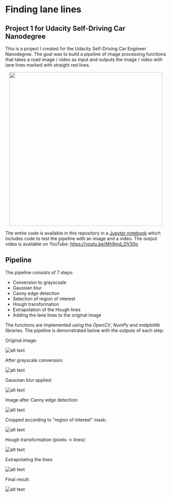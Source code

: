 # Finding lane lines

## Project 1 for Udacity Self-Driving Car Nanodegree

This is a project I created for the Udacity Self-Driving Car Engineer Nanodegree. The goal was to build a pipeline of image processing functions that takes a road image / video as input and outputs the image / video with lane lines marked with straight red lines.

<p align="center">
  <img src = "https://github.com/gyadam/finding-lane-lines/raw/master/images/output.png" width="480">
<p align="center">
  
The entire code is available in this repository in a [Jupyter notebook](https://github.com/gyadam/finding-lane-lines/blob/master/FindingLaneLines.ipynb) which includes code to test the pipeline with an image and a video.
The output video is available on YouTube:
https://youtu.be/Mh9md_DV30o

## Pipeline

The pipeline consists of 7 steps:
- Conversion to grayscsale
- Gaussian blur
- Canny edge detection
- Selection of region of interest
- Hough transformation
- Extrapolation of the Hough lines
- Adding the lane lines to the original image

The functions are implemented using the *OpenCV*, *NumPy* and *matplotlib* libraries. The pipeline is demonstrated below with the outputs of each step:

Original image:

![alt text](https://github.com/gyadam/finding-lane-lines/blob/master/images/original.png)

After grayscale conversion:

![alt text](https://github.com/gyadam/finding-lane-lines/blob/master/images/grayscale.png)

Gaussian blur applied:

![alt text](https://github.com/gyadam/finding-lane-lines/blob/master/images/blurred.png)

Image after Canny edge detection:

![alt text](https://github.com/gyadam/finding-lane-lines/blob/master/images/edges.png)

Cropped according to "region of interest" mask:

![alt text](https://github.com/gyadam/finding-lane-lines/blob/master/images/masked_edges.png)

Hough transformation (pixels -> lines):

![alt text](https://github.com/gyadam/finding-lane-lines/blob/master/images/raw_lane_lines.png)

Extrapolating the lines:

![alt text](https://github.com/gyadam/finding-lane-lines/blob/master/images/full_lane_lines.png)

Final result:

![alt text](https://github.com/gyadam/finding-lane-lines/blob/master/images/output.png)

